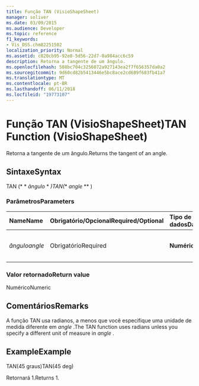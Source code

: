 ```yaml
---
title: Função TAN (VisioShapeSheet)
manager: soliver
ms.date: 03/09/2015
ms.audience: Developer
ms.topic: reference
f1_keywords:
- Vis_DSS.chm82251502
localization_priority: Normal
ms.assetid: c820cb95-92e8-5d56-22d7-0a984acc6c59
description: Retorna a tangente de um ângulo.
ms.openlocfilehash: 508bc704c3256072a927143ea2f7f656357da0a2
ms.sourcegitcommit: 9d60cd82b5413446e5bc8ace2cd689f683fb41a7
ms.translationtype: MT
ms.contentlocale: pt-BR
ms.lasthandoff: 06/11/2018
ms.locfileid: "19773107"
---
```

# <a name="tan-function-visioshapesheet"></a><span data-ttu-id="c1d66-103">Função TAN (VisioShapeSheet)</span><span class="sxs-lookup"><span data-stu-id="c1d66-103">TAN Function (VisioShapeSheet)</span></span>

<span data-ttu-id="c1d66-104">Retorna a tangente de um ângulo.</span><span class="sxs-lookup"><span data-stu-id="c1d66-104">Returns the tangent of an angle.</span></span>
  
## <a name="syntax"></a><span data-ttu-id="c1d66-105">Sintaxe</span><span class="sxs-lookup"><span data-stu-id="c1d66-105">Syntax</span></span>

<span data-ttu-id="c1d66-106">TAN (* * *ângulo* * *)</span><span class="sxs-lookup"><span data-stu-id="c1d66-106">TAN(** *angle* ** )</span></span> 
  
### <a name="parameters"></a><span data-ttu-id="c1d66-107">Parâmetros</span><span class="sxs-lookup"><span data-stu-id="c1d66-107">Parameters</span></span>

|<span data-ttu-id="c1d66-108">**Name**</span><span class="sxs-lookup"><span data-stu-id="c1d66-108">**Name**</span></span>|<span data-ttu-id="c1d66-109">**Obrigatório/Opcional**</span><span class="sxs-lookup"><span data-stu-id="c1d66-109">**Required/Optional**</span></span>|<span data-ttu-id="c1d66-110">**Tipo de dados**</span><span class="sxs-lookup"><span data-stu-id="c1d66-110">**Data Type**</span></span>|<span data-ttu-id="c1d66-111">**Descrição**</span><span class="sxs-lookup"><span data-stu-id="c1d66-111">**Description**</span></span>|
|:-----|:-----|:-----|:-----|
| <span data-ttu-id="c1d66-112">_ângulo_</span><span class="sxs-lookup"><span data-stu-id="c1d66-112">_angle_</span></span> <br/> |<span data-ttu-id="c1d66-113">Obrigatório</span><span class="sxs-lookup"><span data-stu-id="c1d66-113">Required</span></span>  <br/> |<span data-ttu-id="c1d66-114">**Numérico**</span><span class="sxs-lookup"><span data-stu-id="c1d66-114">**Numeric**</span></span> <br/> |<span data-ttu-id="c1d66-115">O ângulo do qual obter a tangente.</span><span class="sxs-lookup"><span data-stu-id="c1d66-115">The angle of which to get the tangent.</span></span>  <br/> |
   
### <a name="return-value"></a><span data-ttu-id="c1d66-116">Valor retornado</span><span class="sxs-lookup"><span data-stu-id="c1d66-116">Return value</span></span>

<span data-ttu-id="c1d66-117">Numérico</span><span class="sxs-lookup"><span data-stu-id="c1d66-117">Numeric</span></span>
  
## <a name="remarks"></a><span data-ttu-id="c1d66-118">Comentários</span><span class="sxs-lookup"><span data-stu-id="c1d66-118">Remarks</span></span>

<span data-ttu-id="c1d66-119">A função TAN usa radianos, a menos que você especifique uma unidade de medida diferente em *angle* .</span><span class="sxs-lookup"><span data-stu-id="c1d66-119">The TAN function uses radians unless you specify a different unit of measure in  *angle*  .</span></span> 
  
## <a name="example"></a><span data-ttu-id="c1d66-120">Example</span><span class="sxs-lookup"><span data-stu-id="c1d66-120">Example</span></span>

<span data-ttu-id="c1d66-121">TAN(45 graus)</span><span class="sxs-lookup"><span data-stu-id="c1d66-121">TAN(45 deg)</span></span> 
  
<span data-ttu-id="c1d66-122">Retornará 1.</span><span class="sxs-lookup"><span data-stu-id="c1d66-122">Returns 1.</span></span> 
  

